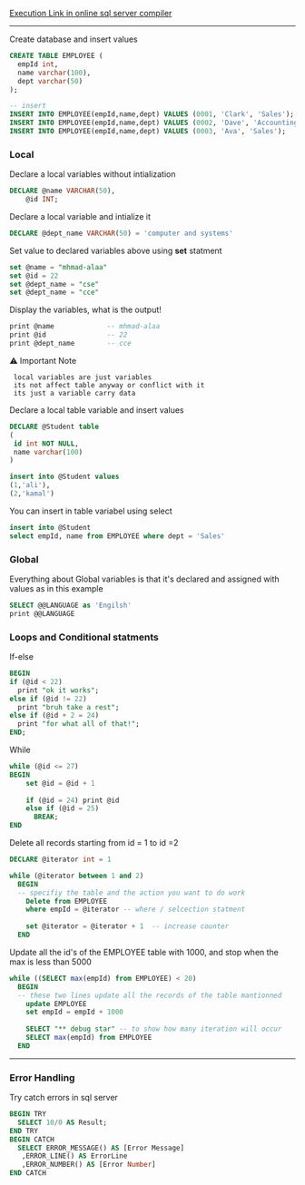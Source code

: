 [Execution Link in online sql server compiler](https://onecompiler.com/sqlserver/3z86qdd72)

---
Create database and insert values
```sql server
CREATE TABLE EMPLOYEE (
  empId int,
  name varchar(100),
  dept varchar(50)
);

-- insert
INSERT INTO EMPLOYEE(empId,name,dept) VALUES (0001, 'Clark', 'Sales');
INSERT INTO EMPLOYEE(empId,name,dept) VALUES (0002, 'Dave', 'Accounting');
INSERT INTO EMPLOYEE(empId,name,dept) VALUES (0003, 'Ava', 'Sales');
```
### **Local** 
Declare a local variables without intialization
``` sql server
DECLARE @name VARCHAR(50), 
    @id INT;
```

Declare a local variable and intialize it
``` sql server
DECLARE @dept_name VARCHAR(50) = 'computer and systems'
```

Set value to declared variables above using **set** statment
``` sql server
set @name = "mhmad-alaa"
set @id = 22
set @dept_name = "cse"
set @dept_name = "cce"
```

Display the variables, what is the output!
``` sql server
print @name             -- mhmad-alaa
print @id               -- 22
print @dept_name        -- cce
```

:warning:
 Important Note
 ```
  local variables are just variables 
  its not affect table anyway or conflict with it 
  its just a variable carry data
 ``` 

Declare a local table variable and insert values
``` sql server
DECLARE @Student table
(
 id int NOT NULL,
 name varchar(100)
)

insert into @Student values
(1,'ali'),
(2,'kamal')
```

You can insert in table variabel using select
``` sql server
insert into @Student
select empId, name from EMPLOYEE where dept = 'Sales'
```


### **Global**
Everything about Global variables is that it's declared and assigned with values as in this example 

``` sql server
SELECT @@LANGUAGE as 'Engilsh'
print @@LANGUAGE
```



### **Loops and Conditional statments**

If-else 
``` sql server
BEGIN 
if (@id < 22) 
  print "ok it works";
else if (@id != 22)
  print "bruh take a rest";
else if (@id + 2 = 24)
  print "for what all of that!";
END;

```
While
``` sql server
while (@id <= 27) 
BEGIN
    set @id = @id + 1
    
    if (@id = 24) print @id
    else if (@id = 25) 
      BREAK; 
END
```

Delete all records starting from id = 1 to id =2
``` sql server
DECLARE @iterator int = 1

while (@iterator between 1 and 2) 
  BEGIN 
  -- specifiy the table and the action you want to do work
    Delete from EMPLOYEE  
    where empId = @iterator -- where / selcection statment
    
    set @iterator = @iterator + 1  -- increase counter 
  END
```

Update all the id's of the EMPLOYEE table with 1000, and stop when the max is less than 5000

``` sql server
while ((SELECT max(empId) from EMPLOYEE) < 20) 
  BEGIN
  -- these two lines update all the records of the table mantionned
    update EMPLOYEE  
    set empId = empId + 1000    
    
    SELECT "** debug star" -- to show how many iteration will occur
    SELECT max(empId) from EMPLOYEE
  END

```

--- 
### **Error Handling**

Try catch errors in sql server
``` sql server
BEGIN TRY
  SELECT 10/0 AS Result;
END TRY
BEGIN CATCH
  SELECT ERROR_MESSAGE() AS [Error Message]
   ,ERROR_LINE() AS ErrorLine
   ,ERROR_NUMBER() AS [Error Number]
END CATCH
```
